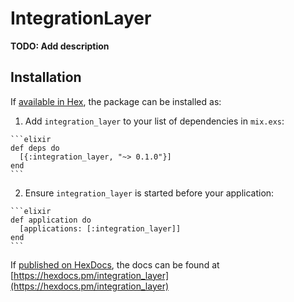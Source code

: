 # IntegrationLayer

**TODO: Add description**

## Installation

If [available in Hex](https://hex.pm/docs/publish), the package can be installed as:

  1. Add `integration_layer` to your list of dependencies in `mix.exs`:

    ```elixir
    def deps do
      [{:integration_layer, "~> 0.1.0"}]
    end
    ```

  2. Ensure `integration_layer` is started before your application:

    ```elixir
    def application do
      [applications: [:integration_layer]]
    end
    ```

If [published on HexDocs](https://hex.pm/docs/tasks#hex_docs), the docs can
be found at [https://hexdocs.pm/integration_layer](https://hexdocs.pm/integration_layer)

